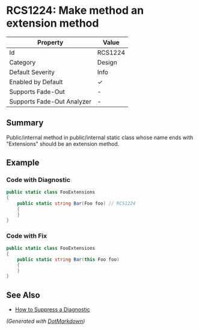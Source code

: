 # RCS1224: Make method an extension method

| Property                    | Value    |
| --------------------------- | -------- |
| Id                          | RCS1224  |
| Category                    | Design   |
| Default Severity            | Info     |
| Enabled by Default          | &#x2713; |
| Supports Fade\-Out          | \-       |
| Supports Fade\-Out Analyzer | \-       |

## Summary

Public/internal method in public/internal static class whose name ends with "Extensions" should be an extension method.

## Example

### Code with Diagnostic

```csharp
public static class FooExtensions
{
    public static string Bar(Foo foo) // RCS1224
    {
    }
}
```

### Code with Fix

```csharp
public static class FooExtensions
{
    public static string Bar(this Foo foo)
    {
    }
}
```

## See Also

* [How to Suppress a Diagnostic](../HowToConfigureAnalyzers.md#how-to-suppress-a-diagnostic)


*\(Generated with [DotMarkdown](http://github.com/JosefPihrt/DotMarkdown)\)*